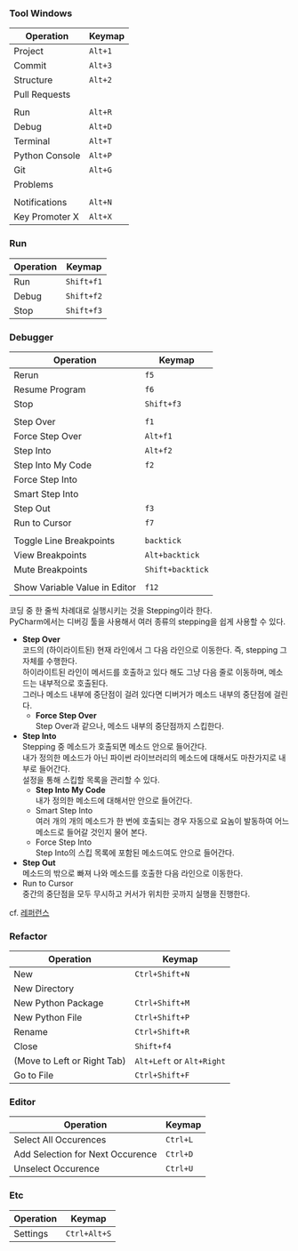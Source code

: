 ### Tool Windows
| Operation      | Keymap  |
|----------------|---------|
| Project        | `Alt+1` |
| Commit         | `Alt+3` |
| Structure      | `Alt+2` |
| Pull Requests  |         |
|                |         |
| Run            | `Alt+R` |
| Debug          | `Alt+D` |
| Terminal       | `Alt+T` |
| Python Console | `Alt+P` |
| Git            | `Alt+G` |
| Problems       |         |
|                |         |
| Notifications  | `Alt+N` |
| Key Promoter X | `Alt+X` |

### Run
| Operation | Keymap     |
|-----------|------------|
| Run       | `Shift+f1` |
| Debug     | `Shift+f2` |
| Stop      | `Shift+f3` |

### Debugger
| Operation                     | Keymap           |
|-------------------------------|------------------|
| Rerun                         | `f5`             |
| Resume Program                | `f6`             |
| Stop                          | `Shift+f3`       |
|                               |                  |
| Step Over                     | `f1`             |
| Force Step Over               | `Alt+f1`         |
| Step Into                     | `Alt+f2`         |
| Step Into My Code             | `f2`             |
| Force Step Into               |                  |
| Smart Step Into               |                  |
| Step Out                      | `f3`             |
| Run to Cursor                 | `f7`             |
|                               |                  |
| Toggle Line Breakpoints       | `backtick`       |
| View Breakpoints              | `Alt+backtick`   |
| Mute Breakpoints              | `Shift+backtick` |
|                               |                  |
| Show Variable Value in Editor | `f12`            |
코딩 중 한 줄씩 차례대로 실행시키는 것을 Stepping이라 한다. <br>
PyCharm에서는 디버깅 툴을 사용해서 여러 종류의 stepping을 쉽게 사용할 수 있다.
- **Step Over** <br>
  코드의 (하이라이트된) 현재 라인에서 그 다음 라인으로 이동한다. 즉, stepping 그 자체를 수행한다. <br>
  하이라이트된 라인이 메서드를 호출하고 있다 해도 그냥 다음 줄로 이동하며, 메소드는 내부적으로 호출된다. <br>
  그러나 메소드 내부에 중단점이 걸려 있다면 디버거가 메소드 내부의 중단점에 걸린다.
  - **Force Step Over** <br>
    Step Over과 같으나, 메소드 내부의 중단점까지 스킵한다.
- **Step Into** <br>
  Stepping 중 메소드가 호출되면 메소드 안으로 들어간다. <br>
  내가 정의한 메소드가 아닌 파이썬 라이브러리의 메소드에 대해서도 마찬가지로 내부로 들어간다. <br>
  설정을 통해 스킵할 목록을 관리할 수 있다. 
  - **Step Into My Code** <br>
    내가 정의한 메소드에 대해서만 안으로 들어간다.
  - Smart Step Into <br>
    여러 개의 개의 메소드가 한 번에 호출되는 경우 자동으로 요놈이 발동하여 어느 메소드로 들어갈 것인지 물어 본다.
  - Force Step Into <br>
    Step Into의 스킵 목록에 포함된 메소드여도 안으로 들어간다.
- **Step Out** <br>
  메소드의 밖으로 빠져 나와 메소드를 호출한 다음 라인으로 이동한다.
- Run to Cursor <br>
  중간의 중단점을 모두 무시하고 커서가 위치한 곳까지 실행을 진행한다. <br>

 cf. [레퍼런스](https://pertinency.blogspot.com/2021/01/pycharm-step-over-step-into-step-into.html) <br>

### Refactor 
| Operation                   | Keymap                    |
|-----------------------------|---------------------------|
| New                         | `Ctrl+Shift+N`            |
| New Directory               |                           |
| New Python Package          | `Ctrl+Shift+M`            |
| New Python File             | `Ctrl+Shift+P`            |
| Rename                      | `Ctrl+Shift+R`            |
| Close                       | `Shift+f4`                |
| (Move to Left or Right Tab) | `Alt+Left` or `Alt+Right` |
| Go to File                  | `Ctrl+Shift+F`            |

### Editor
| Operation                        | Keymap   |
|----------------------------------|----------|
| Select All Occurences            | `Ctrl+L` |
| Add Selection for Next Occurence | `Ctrl+D` |
| Unselect Occurence               | `Ctrl+U` |

### Etc
| Operation | Keymap       |
|-----------|--------------|
| Settings  | `Ctrl+Alt+S` |